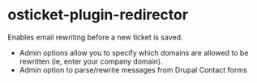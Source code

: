 # osticket-plugin-redirector
Enables email rewriting before a new ticket is saved.

- Admin options allow you to specify which domains are allowed to be rewritten (ie, enter your company domain). 
- Admin option to parse/rewrite messages from Drupal Contact forms
